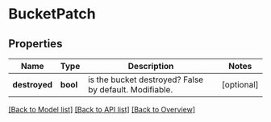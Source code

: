 # BucketPatch

## Properties
Name | Type | Description | Notes
------------ | ------------- | ------------- | -------------
**destroyed** | **bool** | is the bucket destroyed? False by default. Modifiable. | [optional] 

[[Back to Model list]](index.md#documentation-for-models) [[Back to API list]](index.md#endpoint-properties) [[Back to Overview]](index.md)


